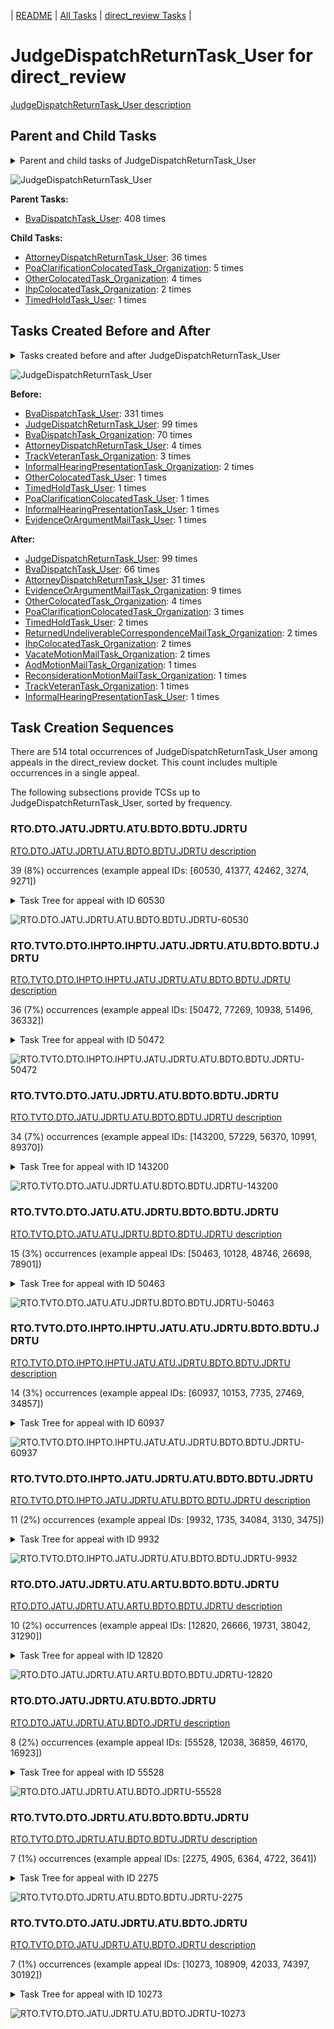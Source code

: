 <!-- DO NOT EDIT THIS FILE.  This file is autogenerated. -->
| [README](../README.md) | [All Tasks](../alltasks.md) | [direct_review Tasks](tasklist.md) |

# JudgeDispatchReturnTask_User for direct_review

[JudgeDispatchReturnTask_User description](../descr/JudgeDispatchReturnTask_User.md)

## Parent and Child Tasks

<details><summary markdown='span'>Parent and child tasks of JudgeDispatchReturnTask_User
</summary>

```
digraph G {
rankdir=LR;
node [shape=box]
"JudgeDispatchReturnTask_User" -> "AttorneyDispatchReturnTask_User" [label=36]
"JudgeDispatchReturnTask_User" -> "PoaClarificationColocatedTask_Organization" [label=5]
"JudgeDispatchReturnTask_User" -> "OtherColocatedTask_Organization" [label=4]
"JudgeDispatchReturnTask_User" -> "IhpColocatedTask_Organization" [label=2]
"JudgeDispatchReturnTask_User" -> "TimedHoldTask_User" [label=1]
"BvaDispatchTask_User" -> "JudgeDispatchReturnTask_User" [label=408]
}
```
</details>

![JudgeDispatchReturnTask_User](dot/JudgeDispatchReturnTask_User-parentchild.dot.png)

**Parent Tasks:**

   * [BvaDispatchTask_User](BvaDispatchTask_User.md): 408 times

**Child Tasks:**

   * [AttorneyDispatchReturnTask_User](AttorneyDispatchReturnTask_User.md): 36 times
   * [PoaClarificationColocatedTask_Organization](PoaClarificationColocatedTask_Organization.md): 5 times
   * [OtherColocatedTask_Organization](OtherColocatedTask_Organization.md): 4 times
   * [IhpColocatedTask_Organization](IhpColocatedTask_Organization.md): 2 times
   * [TimedHoldTask_User](TimedHoldTask_User.md): 1 times

## Tasks Created Before and After

<details><summary markdown='span'>Tasks created before and after JudgeDispatchReturnTask_User</summary>

```
digraph G {
rankdir=LR;

"JudgeDispatchReturnTask_User" -> "JudgeDispatchReturnTask_User" [label=99]
"JudgeDispatchReturnTask_User" -> "BvaDispatchTask_User" [label=66]
"JudgeDispatchReturnTask_User" -> "AttorneyDispatchReturnTask_User" [label=31]
"JudgeDispatchReturnTask_User" -> "EvidenceOrArgumentMailTask_Organization" [label=9]
"JudgeDispatchReturnTask_User" -> "OtherColocatedTask_Organization" [label=4]
"JudgeDispatchReturnTask_User" -> "PoaClarificationColocatedTask_Organization" [label=3]
"JudgeDispatchReturnTask_User" -> "VacateMotionMailTask_Organization" [label=2]
"JudgeDispatchReturnTask_User" -> "TimedHoldTask_User" [label=2]
"JudgeDispatchReturnTask_User" -> "ReturnedUndeliverableCorrespondenceMailTask_Organization" [label=2]
"JudgeDispatchReturnTask_User" -> "IhpColocatedTask_Organization" [label=2]
"JudgeDispatchReturnTask_User" -> "TrackVeteranTask_Organization" [label=1]
"JudgeDispatchReturnTask_User" -> "ReconsiderationMotionMailTask_Organization" [label=1]
"JudgeDispatchReturnTask_User" -> "InformalHearingPresentationTask_User" [label=1]
"JudgeDispatchReturnTask_User" -> "AodMotionMailTask_Organization" [label=1]
"BvaDispatchTask_User" -> "JudgeDispatchReturnTask_User" [label=331]
"JudgeDispatchReturnTask_User" -> "JudgeDispatchReturnTask_User" [label=99]
"BvaDispatchTask_Organization" -> "JudgeDispatchReturnTask_User" [label=70]
"AttorneyDispatchReturnTask_User" -> "JudgeDispatchReturnTask_User" [label=4]
"TrackVeteranTask_Organization" -> "JudgeDispatchReturnTask_User" [label=3]
"InformalHearingPresentationTask_Organization" -> "JudgeDispatchReturnTask_User" [label=2]
"TimedHoldTask_User" -> "JudgeDispatchReturnTask_User" [label=1]
"PoaClarificationColocatedTask_User" -> "JudgeDispatchReturnTask_User" [label=1]
"OtherColocatedTask_User" -> "JudgeDispatchReturnTask_User" [label=1]
"InformalHearingPresentationTask_User" -> "JudgeDispatchReturnTask_User" [label=1]
"EvidenceOrArgumentMailTask_User" -> "JudgeDispatchReturnTask_User" [label=1]
}
```
</details>

![JudgeDispatchReturnTask_User](dot/JudgeDispatchReturnTask_User.dot.png)

**Before:**

   * [BvaDispatchTask_User](BvaDispatchTask_User.md): 331 times
   * [JudgeDispatchReturnTask_User](JudgeDispatchReturnTask_User.md): 99 times
   * [BvaDispatchTask_Organization](BvaDispatchTask_Organization.md): 70 times
   * [AttorneyDispatchReturnTask_User](AttorneyDispatchReturnTask_User.md): 4 times
   * [TrackVeteranTask_Organization](TrackVeteranTask_Organization.md): 3 times
   * [InformalHearingPresentationTask_Organization](InformalHearingPresentationTask_Organization.md): 2 times
   * [OtherColocatedTask_User](OtherColocatedTask_User.md): 1 times
   * [TimedHoldTask_User](TimedHoldTask_User.md): 1 times
   * [PoaClarificationColocatedTask_User](PoaClarificationColocatedTask_User.md): 1 times
   * [InformalHearingPresentationTask_User](InformalHearingPresentationTask_User.md): 1 times
   * [EvidenceOrArgumentMailTask_User](EvidenceOrArgumentMailTask_User.md): 1 times

**After:**

   * [JudgeDispatchReturnTask_User](JudgeDispatchReturnTask_User.md): 99 times
   * [BvaDispatchTask_User](BvaDispatchTask_User.md): 66 times
   * [AttorneyDispatchReturnTask_User](AttorneyDispatchReturnTask_User.md): 31 times
   * [EvidenceOrArgumentMailTask_Organization](EvidenceOrArgumentMailTask_Organization.md): 9 times
   * [OtherColocatedTask_Organization](OtherColocatedTask_Organization.md): 4 times
   * [PoaClarificationColocatedTask_Organization](PoaClarificationColocatedTask_Organization.md): 3 times
   * [TimedHoldTask_User](TimedHoldTask_User.md): 2 times
   * [ReturnedUndeliverableCorrespondenceMailTask_Organization](ReturnedUndeliverableCorrespondenceMailTask_Organization.md): 2 times
   * [IhpColocatedTask_Organization](IhpColocatedTask_Organization.md): 2 times
   * [VacateMotionMailTask_Organization](VacateMotionMailTask_Organization.md): 2 times
   * [AodMotionMailTask_Organization](AodMotionMailTask_Organization.md): 1 times
   * [ReconsiderationMotionMailTask_Organization](ReconsiderationMotionMailTask_Organization.md): 1 times
   * [TrackVeteranTask_Organization](TrackVeteranTask_Organization.md): 1 times
   * [InformalHearingPresentationTask_User](InformalHearingPresentationTask_User.md): 1 times

## Task Creation Sequences

There are 514 total occurrences of JudgeDispatchReturnTask_User among appeals in the direct_review docket.  This count includes multiple occurrences in a single appeal.

The following subsections provide TCSs up to JudgeDispatchReturnTask_User, sorted by frequency.

### RTO.DTO.JATU.JDRTU.ATU.BDTO.BDTU.JDRTU

[RTO.DTO.JATU.JDRTU.ATU.BDTO.BDTU.JDRTU description](../descr/RTO.DTO.JATU.JDRTU.ATU.BDTO.BDTU.JDRTU.md)

39 (8%) occurrences (example appeal IDs: [60530, 41377, 42462, 3274, 9271])

<details><summary markdown='span'>Task Tree for appeal with ID 60530</summary>

```
@startuml
skinparam {
  ObjectBorderColor #555
  ObjectBorderThickness 0
  ObjectFontStyle bold
  ObjectFontSize 14
  ObjectAttributeFontColor #333
  ObjectAttributeFontSize 12
}
  object 0.RootTask #8dd3c7 {
Organization
}
  object 1.DistributionTask #ffffb3 {
Organization
}
  object 2.JudgeAssignTask #ccebc5 {
User
}
  object 3.JudgeDecisionReviewTask #d9d9d9 {
User
}
  object 4.AttorneyTask #bc80bd {
User
}
  object 5.BvaDispatchTask #b3de69 {
Organization
}
  object 6.BvaDispatchTask #b3de69 {
User
}
  object 7.BvaDispatchTask #b3de69 {
User
}
  object 8.JudgeDispatchReturnTask #ffffb3 {
User  <back:white>    </back>
}
0.RootTask -- 1.DistributionTask
0.RootTask -- 2.JudgeAssignTask
0.RootTask -- 3.JudgeDecisionReviewTask
3.JudgeDecisionReviewTask -- 4.AttorneyTask
0.RootTask -- 5.BvaDispatchTask
5.BvaDispatchTask -- 6.BvaDispatchTask
5.BvaDispatchTask -- 7.BvaDispatchTask
7.BvaDispatchTask -- 8.JudgeDispatchReturnTask
@enduml
```
</details>

![RTO.DTO.JATU.JDRTU.ATU.BDTO.BDTU.JDRTU-60530](uml/RTO.DTO.JATU.JDRTU.ATU.BDTO.BDTU.JDRTU-60530.png)

### RTO.TVTO.DTO.IHPTO.IHPTU.JATU.JDRTU.ATU.BDTO.BDTU.JDRTU

[RTO.TVTO.DTO.IHPTO.IHPTU.JATU.JDRTU.ATU.BDTO.BDTU.JDRTU description](../descr/RTO.TVTO.DTO.IHPTO.IHPTU.JATU.JDRTU.ATU.BDTO.BDTU.JDRTU.md)

36 (7%) occurrences (example appeal IDs: [50472, 77269, 10938, 51496, 36332])

<details><summary markdown='span'>Task Tree for appeal with ID 50472</summary>

```
@startuml
skinparam {
  ObjectBorderColor #555
  ObjectBorderThickness 0
  ObjectFontStyle bold
  ObjectFontSize 14
  ObjectAttributeFontColor #333
  ObjectAttributeFontSize 12
}
  object 0.RootTask #8dd3c7 {
Organization
}
  object 1.TrackVeteranTask #bebada {
Organization
}
  object 2.DistributionTask #ffffb3 {
Organization
}
  object 3.InformalHearingPresentationTask #fdb462 {
Organization
}
  object 4.InformalHearingPresentationTask #fdb462 {
User
}
  object 5.JudgeAssignTask #ccebc5 {
User
}
  object 6.JudgeDecisionReviewTask #d9d9d9 {
User
}
  object 7.AttorneyTask #bc80bd {
User
}
  object 8.BvaDispatchTask #b3de69 {
Organization
}
  object 9.BvaDispatchTask #b3de69 {
User
}
  object 10.JudgeDispatchReturnTask #ffffb3 {
User  <back:white>    </back>
}
0.RootTask -- 1.TrackVeteranTask
0.RootTask -- 2.DistributionTask
2.DistributionTask -- 3.InformalHearingPresentationTask
3.InformalHearingPresentationTask -- 4.InformalHearingPresentationTask
0.RootTask -- 5.JudgeAssignTask
0.RootTask -- 6.JudgeDecisionReviewTask
6.JudgeDecisionReviewTask -- 7.AttorneyTask
0.RootTask -- 8.BvaDispatchTask
8.BvaDispatchTask -- 9.BvaDispatchTask
9.BvaDispatchTask -- 10.JudgeDispatchReturnTask
@enduml
```
</details>

![RTO.TVTO.DTO.IHPTO.IHPTU.JATU.JDRTU.ATU.BDTO.BDTU.JDRTU-50472](uml/RTO.TVTO.DTO.IHPTO.IHPTU.JATU.JDRTU.ATU.BDTO.BDTU.JDRTU-50472.png)

### RTO.TVTO.DTO.JATU.JDRTU.ATU.BDTO.BDTU.JDRTU

[RTO.TVTO.DTO.JATU.JDRTU.ATU.BDTO.BDTU.JDRTU description](../descr/RTO.TVTO.DTO.JATU.JDRTU.ATU.BDTO.BDTU.JDRTU.md)

34 (7%) occurrences (example appeal IDs: [143200, 57229, 56370, 10991, 89370])

<details><summary markdown='span'>Task Tree for appeal with ID 143200</summary>

```
@startuml
skinparam {
  ObjectBorderColor #555
  ObjectBorderThickness 0
  ObjectFontStyle bold
  ObjectFontSize 14
  ObjectAttributeFontColor #333
  ObjectAttributeFontSize 12
}
  object 0.RootTask #8dd3c7 {
Organization
}
  object 1.TrackVeteranTask #bebada {
Organization
}
  object 2.DistributionTask #ffffb3 {
Organization
}
  object 3.JudgeAssignTask #ccebc5 {
User
}
  object 4.JudgeAssignTask #ccebc5 {
User
}
  object 5.JudgeAssignTask #ccebc5 {
User
}
  object 6.JudgeDecisionReviewTask #d9d9d9 {
User
}
  object 7.AttorneyTask #bc80bd {
User
}
  object 8.BvaDispatchTask #b3de69 {
Organization
}
  object 9.BvaDispatchTask #b3de69 {
User
}
  object 10.JudgeDispatchReturnTask #ffffb3 {
User  <back:white>    </back>
}
0.RootTask -- 1.TrackVeteranTask
0.RootTask -- 2.DistributionTask
0.RootTask -- 3.JudgeAssignTask
0.RootTask -- 4.JudgeAssignTask
0.RootTask -- 5.JudgeAssignTask
0.RootTask -- 6.JudgeDecisionReviewTask
6.JudgeDecisionReviewTask -- 7.AttorneyTask
0.RootTask -- 8.BvaDispatchTask
8.BvaDispatchTask -- 9.BvaDispatchTask
9.BvaDispatchTask -- 10.JudgeDispatchReturnTask
@enduml
```
</details>

![RTO.TVTO.DTO.JATU.JDRTU.ATU.BDTO.BDTU.JDRTU-143200](uml/RTO.TVTO.DTO.JATU.JDRTU.ATU.BDTO.BDTU.JDRTU-143200.png)

### RTO.TVTO.DTO.JATU.ATU.JDRTU.BDTO.BDTU.JDRTU

[RTO.TVTO.DTO.JATU.ATU.JDRTU.BDTO.BDTU.JDRTU description](../descr/RTO.TVTO.DTO.JATU.ATU.JDRTU.BDTO.BDTU.JDRTU.md)

15 (3%) occurrences (example appeal IDs: [50463, 10128, 48746, 26698, 78901])

<details><summary markdown='span'>Task Tree for appeal with ID 50463</summary>

```
@startuml
skinparam {
  ObjectBorderColor #555
  ObjectBorderThickness 0
  ObjectFontStyle bold
  ObjectFontSize 14
  ObjectAttributeFontColor #333
  ObjectAttributeFontSize 12
}
  object 0.RootTask #8dd3c7 {
Organization
}
  object 1.TrackVeteranTask #bebada {
Organization
}
  object 2.DistributionTask #ffffb3 {
Organization
}
  object 3.JudgeAssignTask #ccebc5 {
User
}
  object 4.JudgeDecisionReviewTask #d9d9d9 {
User
}
  object 5.AttorneyTask #bc80bd {
User
}
  object 6.JudgeDecisionReviewTask #d9d9d9 {
User
}
  object 7.BvaDispatchTask #b3de69 {
Organization
}
  object 8.BvaDispatchTask #b3de69 {
User
}
  object 9.JudgeDispatchReturnTask #ffffb3 {
User  <back:white>    </back>
}
  object 10.JudgeDispatchReturnTask #ffffb3 {
User  <back:white>    </back>
}
0.RootTask -- 1.TrackVeteranTask
0.RootTask -- 2.DistributionTask
0.RootTask -- 3.JudgeAssignTask
0.RootTask -- 4.JudgeDecisionReviewTask
6.JudgeDecisionReviewTask -- 5.AttorneyTask
0.RootTask -- 6.JudgeDecisionReviewTask
0.RootTask -- 7.BvaDispatchTask
7.BvaDispatchTask -- 8.BvaDispatchTask
8.BvaDispatchTask -- 9.JudgeDispatchReturnTask
8.BvaDispatchTask -- 10.JudgeDispatchReturnTask
@enduml
```
</details>

![RTO.TVTO.DTO.JATU.ATU.JDRTU.BDTO.BDTU.JDRTU-50463](uml/RTO.TVTO.DTO.JATU.ATU.JDRTU.BDTO.BDTU.JDRTU-50463.png)

### RTO.TVTO.DTO.IHPTO.IHPTU.JATU.ATU.JDRTU.BDTO.BDTU.JDRTU

[RTO.TVTO.DTO.IHPTO.IHPTU.JATU.ATU.JDRTU.BDTO.BDTU.JDRTU description](../descr/RTO.TVTO.DTO.IHPTO.IHPTU.JATU.ATU.JDRTU.BDTO.BDTU.JDRTU.md)

14 (3%) occurrences (example appeal IDs: [60937, 10153, 7735, 27469, 34857])

<details><summary markdown='span'>Task Tree for appeal with ID 60937</summary>

```
@startuml
skinparam {
  ObjectBorderColor #555
  ObjectBorderThickness 0
  ObjectFontStyle bold
  ObjectFontSize 14
  ObjectAttributeFontColor #333
  ObjectAttributeFontSize 12
}
  object 0.RootTask #8dd3c7 {
Organization
}
  object 1.TrackVeteranTask #bebada {
Organization
}
  object 2.DistributionTask #ffffb3 {
Organization
}
  object 3.InformalHearingPresentationTask #fdb462 {
Organization
}
  object 4.InformalHearingPresentationTask #fdb462 {
User
}
  object 5.InformalHearingPresentationTask #fdb462 {
User
}
  object 6.JudgeAssignTask #ccebc5 {
User
}
  object 7.JudgeDecisionReviewTask #d9d9d9 {
User
}
  object 8.AttorneyTask #bc80bd {
User
}
  object 9.JudgeDecisionReviewTask #d9d9d9 {
User
}
  object 10.BvaDispatchTask #b3de69 {
Organization
}
  object 11.BvaDispatchTask #b3de69 {
User
}
  object 12.JudgeDispatchReturnTask #ffffb3 {
User  <back:white>    </back>
}
  object 13.JudgeDispatchReturnTask #ffffb3 {
User  <back:white>    </back>
}
0.RootTask -- 1.TrackVeteranTask
0.RootTask -- 2.DistributionTask
2.DistributionTask -- 3.InformalHearingPresentationTask
3.InformalHearingPresentationTask -- 4.InformalHearingPresentationTask
3.InformalHearingPresentationTask -- 5.InformalHearingPresentationTask
0.RootTask -- 6.JudgeAssignTask
0.RootTask -- 7.JudgeDecisionReviewTask
9.JudgeDecisionReviewTask -- 8.AttorneyTask
0.RootTask -- 9.JudgeDecisionReviewTask
0.RootTask -- 10.BvaDispatchTask
10.BvaDispatchTask -- 11.BvaDispatchTask
11.BvaDispatchTask -- 12.JudgeDispatchReturnTask
11.BvaDispatchTask -- 13.JudgeDispatchReturnTask
@enduml
```
</details>

![RTO.TVTO.DTO.IHPTO.IHPTU.JATU.ATU.JDRTU.BDTO.BDTU.JDRTU-60937](uml/RTO.TVTO.DTO.IHPTO.IHPTU.JATU.ATU.JDRTU.BDTO.BDTU.JDRTU-60937.png)

### RTO.TVTO.DTO.IHPTO.JATU.JDRTU.ATU.BDTO.BDTU.JDRTU

[RTO.TVTO.DTO.IHPTO.JATU.JDRTU.ATU.BDTO.BDTU.JDRTU description](../descr/RTO.TVTO.DTO.IHPTO.JATU.JDRTU.ATU.BDTO.BDTU.JDRTU.md)

11 (2%) occurrences (example appeal IDs: [9932, 1735, 34084, 3130, 3475])

<details><summary markdown='span'>Task Tree for appeal with ID 9932</summary>

```
@startuml
skinparam {
  ObjectBorderColor #555
  ObjectBorderThickness 0
  ObjectFontStyle bold
  ObjectFontSize 14
  ObjectAttributeFontColor #333
  ObjectAttributeFontSize 12
}
  object 0.RootTask #8dd3c7 {
Organization
}
  object 1.TrackVeteranTask #bebada {
Organization
}
  object 2.DistributionTask #ffffb3 {
Organization
}
  object 3.InformalHearingPresentationTask #fdb462 {
Organization
}
  object 4.JudgeAssignTask #ccebc5 {
User
}
  object 5.JudgeDecisionReviewTask #d9d9d9 {
User
}
  object 6.AttorneyTask #bc80bd {
User
}
  object 7.BvaDispatchTask #b3de69 {
Organization
}
  object 8.BvaDispatchTask #b3de69 {
User
}
  object 9.JudgeDispatchReturnTask #ffffb3 {
User  <back:white>    </back>
}
0.RootTask -- 1.TrackVeteranTask
0.RootTask -- 2.DistributionTask
2.DistributionTask -- 3.InformalHearingPresentationTask
0.RootTask -- 4.JudgeAssignTask
0.RootTask -- 5.JudgeDecisionReviewTask
5.JudgeDecisionReviewTask -- 6.AttorneyTask
0.RootTask -- 7.BvaDispatchTask
7.BvaDispatchTask -- 8.BvaDispatchTask
8.BvaDispatchTask -- 9.JudgeDispatchReturnTask
@enduml
```
</details>

![RTO.TVTO.DTO.IHPTO.JATU.JDRTU.ATU.BDTO.BDTU.JDRTU-9932](uml/RTO.TVTO.DTO.IHPTO.JATU.JDRTU.ATU.BDTO.BDTU.JDRTU-9932.png)

### RTO.DTO.JATU.JDRTU.ATU.ARTU.BDTO.BDTU.JDRTU

[RTO.DTO.JATU.JDRTU.ATU.ARTU.BDTO.BDTU.JDRTU description](../descr/RTO.DTO.JATU.JDRTU.ATU.ARTU.BDTO.BDTU.JDRTU.md)

10 (2%) occurrences (example appeal IDs: [12820, 26666, 19731, 38042, 31290])

<details><summary markdown='span'>Task Tree for appeal with ID 12820</summary>

```
@startuml
skinparam {
  ObjectBorderColor #555
  ObjectBorderThickness 0
  ObjectFontStyle bold
  ObjectFontSize 14
  ObjectAttributeFontColor #333
  ObjectAttributeFontSize 12
}
  object 0.RootTask #8dd3c7 {
Organization
}
  object 1.DistributionTask #ffffb3 {
Organization
}
  object 2.JudgeAssignTask #ccebc5 {
User
}
  object 3.JudgeDecisionReviewTask #d9d9d9 {
User
}
  object 4.AttorneyTask #bc80bd {
User
}
  object 5.AttorneyRewriteTask #b3de69 {
User
}
  object 6.BvaDispatchTask #b3de69 {
Organization
}
  object 7.BvaDispatchTask #b3de69 {
User
}
  object 8.BvaDispatchTask #b3de69 {
User
}
  object 9.JudgeDispatchReturnTask #ffffb3 {
User  <back:white>    </back>
}
0.RootTask -- 1.DistributionTask
0.RootTask -- 2.JudgeAssignTask
0.RootTask -- 3.JudgeDecisionReviewTask
3.JudgeDecisionReviewTask -- 4.AttorneyTask
3.JudgeDecisionReviewTask -- 5.AttorneyRewriteTask
0.RootTask -- 6.BvaDispatchTask
6.BvaDispatchTask -- 7.BvaDispatchTask
6.BvaDispatchTask -- 8.BvaDispatchTask
8.BvaDispatchTask -- 9.JudgeDispatchReturnTask
@enduml
```
</details>

![RTO.DTO.JATU.JDRTU.ATU.ARTU.BDTO.BDTU.JDRTU-12820](uml/RTO.DTO.JATU.JDRTU.ATU.ARTU.BDTO.BDTU.JDRTU-12820.png)

### RTO.DTO.JATU.JDRTU.ATU.BDTO.JDRTU

[RTO.DTO.JATU.JDRTU.ATU.BDTO.JDRTU description](../descr/RTO.DTO.JATU.JDRTU.ATU.BDTO.JDRTU.md)

8 (2%) occurrences (example appeal IDs: [55528, 12038, 36859, 46170, 16923])

<details><summary markdown='span'>Task Tree for appeal with ID 55528</summary>

```
@startuml
skinparam {
  ObjectBorderColor #555
  ObjectBorderThickness 0
  ObjectFontStyle bold
  ObjectFontSize 14
  ObjectAttributeFontColor #333
  ObjectAttributeFontSize 12
}
  object 0.RootTask #8dd3c7 {
Organization
}
  object 1.DistributionTask #ffffb3 {
Organization
}
  object 2.JudgeAssignTask #ccebc5 {
User
}
  object 3.JudgeDecisionReviewTask #d9d9d9 {
User
}
  object 4.AttorneyTask #bc80bd {
User
}
  object 5.BvaDispatchTask #b3de69 {
Organization
}
  object 6.BvaDispatchTask #b3de69 {
User
}
  object 7.JudgeDispatchReturnTask #ffffb3 {
User  <back:white>    </back>
}
  object 8.BvaDispatchTask #b3de69 {
User
}
0.RootTask -- 1.DistributionTask
0.RootTask -- 2.JudgeAssignTask
0.RootTask -- 3.JudgeDecisionReviewTask
3.JudgeDecisionReviewTask -- 4.AttorneyTask
0.RootTask -- 5.BvaDispatchTask
5.BvaDispatchTask -- 6.BvaDispatchTask
6.BvaDispatchTask -- 7.JudgeDispatchReturnTask
5.BvaDispatchTask -- 8.BvaDispatchTask
@enduml
```
</details>

![RTO.DTO.JATU.JDRTU.ATU.BDTO.JDRTU-55528](uml/RTO.DTO.JATU.JDRTU.ATU.BDTO.JDRTU-55528.png)

### RTO.TVTO.DTO.JDRTU.ATU.BDTO.BDTU.JDRTU

[RTO.TVTO.DTO.JDRTU.ATU.BDTO.BDTU.JDRTU description](../descr/RTO.TVTO.DTO.JDRTU.ATU.BDTO.BDTU.JDRTU.md)

7 (1%) occurrences (example appeal IDs: [2275, 4905, 6364, 4722, 3641])

<details><summary markdown='span'>Task Tree for appeal with ID 2275</summary>

```
@startuml
skinparam {
  ObjectBorderColor #555
  ObjectBorderThickness 0
  ObjectFontStyle bold
  ObjectFontSize 14
  ObjectAttributeFontColor #333
  ObjectAttributeFontSize 12
}
  object 0.RootTask #8dd3c7 {
Organization
}
  object 1.TrackVeteranTask #bebada {
Organization
}
  object 2.DistributionTask #ffffb3 {
Organization
}
  object 3.JudgeDecisionReviewTask #d9d9d9 {
User
}
  object 4.AttorneyTask #bc80bd {
User
}
  object 5.BvaDispatchTask #b3de69 {
Organization
}
  object 6.BvaDispatchTask #b3de69 {
User
}
  object 7.JudgeDispatchReturnTask #ffffb3 {
User  <back:white>    </back>
}
0.RootTask -- 1.TrackVeteranTask
0.RootTask -- 2.DistributionTask
0.RootTask -- 3.JudgeDecisionReviewTask
3.JudgeDecisionReviewTask -- 4.AttorneyTask
0.RootTask -- 5.BvaDispatchTask
5.BvaDispatchTask -- 6.BvaDispatchTask
6.BvaDispatchTask -- 7.JudgeDispatchReturnTask
@enduml
```
</details>

![RTO.TVTO.DTO.JDRTU.ATU.BDTO.BDTU.JDRTU-2275](uml/RTO.TVTO.DTO.JDRTU.ATU.BDTO.BDTU.JDRTU-2275.png)

### RTO.TVTO.DTO.JATU.JDRTU.ATU.BDTO.JDRTU

[RTO.TVTO.DTO.JATU.JDRTU.ATU.BDTO.JDRTU description](../descr/RTO.TVTO.DTO.JATU.JDRTU.ATU.BDTO.JDRTU.md)

7 (1%) occurrences (example appeal IDs: [10273, 108909, 42033, 74397, 30192])

<details><summary markdown='span'>Task Tree for appeal with ID 10273</summary>

```
@startuml
skinparam {
  ObjectBorderColor #555
  ObjectBorderThickness 0
  ObjectFontStyle bold
  ObjectFontSize 14
  ObjectAttributeFontColor #333
  ObjectAttributeFontSize 12
}
  object 0.RootTask #8dd3c7 {
Organization
}
  object 1.TrackVeteranTask #bebada {
Organization
}
  object 2.DistributionTask #ffffb3 {
Organization
}
  object 3.JudgeAssignTask #ccebc5 {
User
}
  object 4.JudgeDecisionReviewTask #d9d9d9 {
User
}
  object 5.AttorneyTask #bc80bd {
User
}
  object 6.BvaDispatchTask #b3de69 {
Organization
}
  object 7.BvaDispatchTask #b3de69 {
User
}
  object 8.JudgeDispatchReturnTask #ffffb3 {
User  <back:white>    </back>
}
  object 9.AttorneyDispatchReturnTask #fccde5 {
User
}
  object 10.OtherColocatedTask #80b1d3 {
Organization
}
  object 11.OtherColocatedTask #80b1d3 {
User
}
  object 12.BvaDispatchTask #b3de69 {
User
}
  object 13.BvaDispatchTask #b3de69 {
User
}
0.RootTask -- 1.TrackVeteranTask
0.RootTask -- 2.DistributionTask
0.RootTask -- 3.JudgeAssignTask
0.RootTask -- 4.JudgeDecisionReviewTask
4.JudgeDecisionReviewTask -- 5.AttorneyTask
0.RootTask -- 6.BvaDispatchTask
6.BvaDispatchTask -- 7.BvaDispatchTask
7.BvaDispatchTask -- 8.JudgeDispatchReturnTask
8.JudgeDispatchReturnTask -- 9.AttorneyDispatchReturnTask
9.AttorneyDispatchReturnTask -- 10.OtherColocatedTask
10.OtherColocatedTask -- 11.OtherColocatedTask
6.BvaDispatchTask -- 12.BvaDispatchTask
6.BvaDispatchTask -- 13.BvaDispatchTask
@enduml
```
</details>

![RTO.TVTO.DTO.JATU.JDRTU.ATU.BDTO.JDRTU-10273](uml/RTO.TVTO.DTO.JATU.JDRTU.ATU.BDTO.JDRTU-10273.png)

